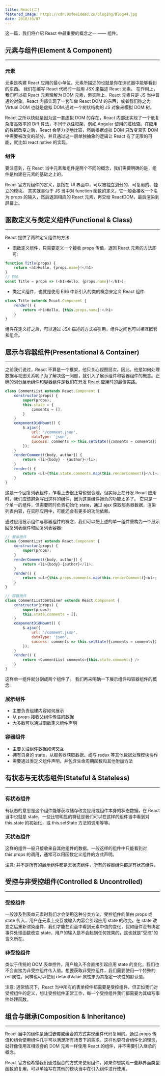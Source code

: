 ```yaml
---
title: React(二)
featured_image: https://cdn.0xfee1dead.cn/blogImg/Blog44.jpg
date: 2018/10/07
---
```


这一篇，我们将介绍 React 中最重要的概念之一 —— 组件。

## 元素与组件(Element & Component)
***  
### 元素
元素是构建 React 应用的最小单位。元素所描述的也就是你在浏览器中能够看到的东西。
我们在编写 React 代码时一般用 JSX 来描述 React 元素。
在作用上，我们可以把 React 元素理解为 DOM 元素，但实际上，React 元素只是 JS 当中普通的对象。React 内部实现了一套叫做 React DOM 的东西，或者我们称之为 Virtual DOM 也就是虚拟 DOM.通过一个树状结构的 JS 对象来模拟 DOM 树。

React 之所以快就是因为这一套虚拟 DOM 的存在，React 内部还实现了一个低复杂度高效率的 Diff 算法，不同于以往框架，例如 Angular 使用的脏检查。在应用的数据改变之后，React 会尽力少地比较，然后根据虚拟 DOM 只改变真实 DOM 中需要被改变的部分。并且通过这一层单独抽象的逻辑让 React 有了无限的可能，就比如 react native 的实现。

### 组件
要注意到，在 React 当中元素和组件是两个不同的概念，我们需要明确的是，组件是构建在元素的基础之上的。

React 官方对组件的定义，是指在 UI 界面中，可以被独立划分的、可复用的、独立的模块。
其实就类似于 JS 当中对 function 函数的定义，它一般会接收一个名为 props 的输入，然后返回相应的 React 元素，再交给 ReactDOM，最后渲染到屏幕上。

## 函数定义与类定义组件(Functional & Class)
***  
React 提供了两种定义组件的方法: 
- 函数定义组件，只需要定义一个接收 props 传值，返回 React 元素的方法即可: 

``` javascript
function Title(props) {
    return <h1>Hello, {props.name}!</h1>
}
// ES6
const Title = props => (<h1>Hello, {props.name}!</h1>);
```
- 类定义组件，也就是使用 ES6 中新引入的类的概念来定义 React 组件: 

``` javascript
class Title extends React.Component {
    render() {
        return <h1>Hello, {this.props.name}!</h1>
    }
}
```

组件在定义好之后，可以通过 JSX 描述的方式被引用，组件之间也可以相互嵌套和组合。

## 展示与容器组件(Presentational & Container)
***  
之前我们说过，React 不算是一个框架，他只关心视图层次，因此，他是如何处理数据与视图关系呢？为了解决这一问题，就引入了展示组件和容器组件的概念。正确的划分展示组件和容器组件是我们在开发 React 应用时的最佳实践。
``` javascript
class CommentList extends React.Component {
    constructor(props) {
        super(props);
        this.state = {
            comments = [];
        }
    }
    componentDidMount() {
        $.ajax({
            url: '/comment.json',
            dataType: 'json',
            success: comments => this.setState({comments = comments})
        });
    }
    renderComment({body, author}) {
        return <li>{body} - {author}</li>;
    }
    render() {
        return <ul>{this.state.comments.map(this.renderComment)}</ul>;
    }
}
```

这是一个回复列表组件，乍看上去很正常也很合理。但实际上在开发 React 应用时，我们应该避免写出这样的组件，因为这类组件担负的功能太多了。
它只是一个单一的组件，但需要同时负责初始化 state，通过 ajax 获取服务器数据，渲染列表内容，在实际应用中，可能还会有更多的功能依赖。

通过应用展示组件与容器组件的概念，我们可以把上述的单一组件重构为一个展示回复列表组件和回复列表容器: 
``` javascript
// 展示组件
class CommentList extends React.Component {
    constructor(props) {
        super(props);
    }
    renderComment({body, author}) {
        return <li>{body}-{author}</li>;
    }
    render() {
        return <ul>{this.props.comments.map(this.renderComment)}<ul>;
    }
}
```
``` javascript
// 容器组件
class CommentListContainer extends React.Component {
    constructor(props) {
        super(props);
        this.state.comments = [];
    }
    componentDidMount() {
        $.ajax({
            url: '/comment.json',
            dataType: 'json',
            success: comments => this.setState({comments = comments})
        });
    }
    render() {
        return <CommentList comments={this.state.comments} />
    }
}
```

这样单一组件就分割成两个组件了。
我们再来明确一下展示组件和容器组件的概念: 

### 展示组件
- 主要负责组建内容如何展示
- 从 props 接收父组件传递的数据
- 大多数可以通过函数定义组件声明

### 容器组件
- 主要关注组件数据如何交互
- 拥有自身的 state，从服务器获取数据、或与 redux 等其他数据处理模块协作
- 需要通过类定义组件声明，并包含生命周期函数和其他附加方法

## 有状态与无状态组件(Stateful & Stateless)
***  
### 有状态组件
有状态的意思是这个组件能够获取储存改变应用或组件本身的状态数据，在 React 当中也就是 state，一些比较明显的特征是我们可以在这样的组件当中看到对 this.state 的初始化，或 this.setState 方法的调用等等。

### 无状态组件
这样的组件一般只接收来自其他组件的数据。一般这样的组件中只能看到对 this.props 的调用，通常可以用函数定义组件的方式声明。

注意: 并不是所有的展示组件都是无状态组件，所有的容器组件都是有状态组件。

## 受控与非受控组件(Controlled & Uncontrolled)
***  
### 受控组件
一般涉及到表单元素时我们才会使用这种分类方法，受控组件的值由 props 或 state 传入，用户在元素上交互或输入内容会引起应用 state 的改变。在 state 改变之后重新渲染组件，我们才能在页面中看到元素中值的变化，假如组件没有绑定事件处理函数改变 state，用户的输入是不会起到任何效果的，这也就是"受控"的含义所在。

### 非受控组件
类似于传统的 DOM 表单控件，用户输入不会直接引起应用 state 的变化，我们也不会直接为非受控组件传入值。想要获取非受控组件，我们需要使用一个特殊的 ref 属性，同样也可以使用 defaultValue 属性来为其指定一次性的默认值。

注意: 通常情况下，React 当中所有的表单控件都需要是受控组件。但正如我们对受控组件的定义，想让受控组件正常工作，每一个受控组件我们都需要为其编写事件处理函数。

## 组合与继承(Composition & Inheritance)
***  
React 当中的组件是通过嵌套或组合的方式实现组件代码复用的。通过 props 传值和组合使用组件几乎可以满足所有场景下的需求。这样也更符合组件化的理念，就好像使用互相嵌套的 DOM 元素一样使用 React 的组件，并不需要引入继承的概念。

React 官方也希望我们通过组合的方式来使用组件，如果你想实现一些非界面类型函数的复用，可以单独写在其他的模块当中在引入组件进行使用。